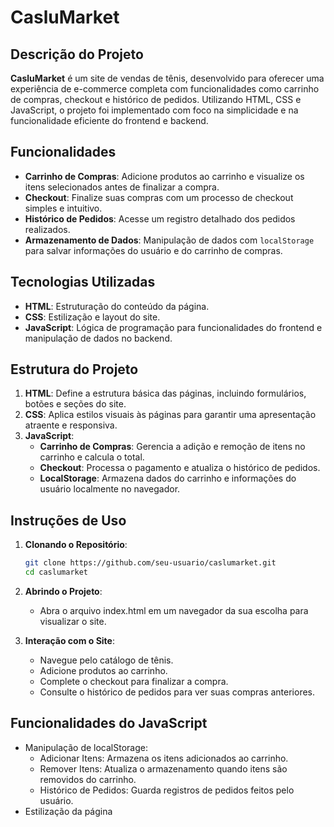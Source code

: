 # CasluMarket

## Descrição do Projeto

**CasluMarket** é um site de vendas de tênis, desenvolvido para oferecer uma experiência de e-commerce completa com funcionalidades como carrinho de compras, checkout e histórico de pedidos. Utilizando HTML, CSS e JavaScript, o projeto foi implementado com foco na simplicidade e na funcionalidade eficiente do frontend e backend.

## Funcionalidades

- **Carrinho de Compras**: Adicione produtos ao carrinho e visualize os itens selecionados antes de finalizar a compra.
- **Checkout**: Finalize suas compras com um processo de checkout simples e intuitivo.
- **Histórico de Pedidos**: Acesse um registro detalhado dos pedidos realizados.
- **Armazenamento de Dados**: Manipulação de dados com `localStorage` para salvar informações do usuário e do carrinho de compras.

## Tecnologias Utilizadas

- **HTML**: Estruturação do conteúdo da página.
- **CSS**: Estilização e layout do site.
- **JavaScript**: Lógica de programação para funcionalidades do frontend e manipulação de dados no backend.

## Estrutura do Projeto

1. **HTML**: Define a estrutura básica das páginas, incluindo formulários, botões e seções do site.
2. **CSS**: Aplica estilos visuais às páginas para garantir uma apresentação atraente e responsiva.
3. **JavaScript**:
   - **Carrinho de Compras**: Gerencia a adição e remoção de itens no carrinho e calcula o total.
   - **Checkout**: Processa o pagamento e atualiza o histórico de pedidos.
   - **LocalStorage**: Armazena dados do carrinho e informações do usuário localmente no navegador.

## Instruções de Uso

1. **Clonando o Repositório**:
   ```bash
   git clone https://github.com/seu-usuario/caslumarket.git
   cd caslumarket

2. **Abrindo o Projeto**:
    - Abra o arquivo index.html em um navegador da sua escolha para visualizar o site.

3. **Interação com o Site**:
   - Navegue pelo catálogo de tênis.
   - Adicione produtos ao carrinho.
   - Complete o checkout para finalizar a compra.
   - Consulte o histórico de pedidos para ver suas compras anteriores.

## Funcionalidades do JavaScript
- Manipulação de localStorage:
    - Adicionar Itens: Armazena os itens adicionados ao carrinho.
    - Remover Itens: Atualiza o armazenamento quando itens são removidos do carrinho.
    - Histórico de Pedidos: Guarda registros de pedidos feitos pelo usuário.
- Estilização da página
